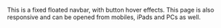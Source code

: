 This is a fixed floated navbar, with button hover effects. This page is also responsive and can be opened from mobiles, iPads and PCs as well.